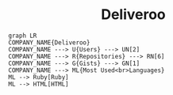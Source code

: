 <h1 align="center">Deliveroo</h1>

```mermaid
graph LR
COMPANY_NAME{Deliveroo}
COMPANY_NAME ---> U{Users} ---> UN[2]
COMPANY_NAME ---> R{Repositories} ---> RN[6]
COMPANY_NAME ---> G{Gists} ---> GN[1]
COMPANY_NAME ---> ML{Most Used<br>Languages}
ML --> Ruby[Ruby]
ML --> HTML[HTML]
```
